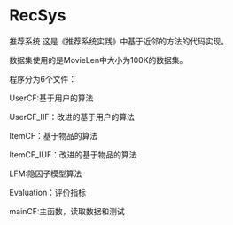 # RecSys
推荐系统
这是《推荐系统实践》中基于近邻的方法的代码实现。

数据集使用的是MovieLen中大小为100K的数据集。

程序分为6个文件：

UserCF:基于用户的算法

UserCF_IIF：改进的基于用户的算法

ItemCF：基于物品的算法

ItemCF_IUF：改进的基于物品的算法

LFM:隐因子模型算法 

Evaluation：评价指标

mainCF:主函数，读取数据和测试

